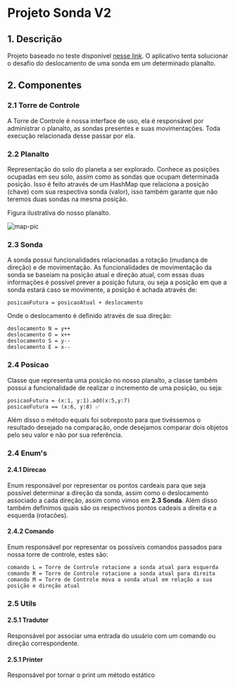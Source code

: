 # Projeto Sonda V2

## 1. Descrição

Projeto baseado no teste disponível [nesse link](https://gist.github.com/elo7-developer/1a40c96a5d062b69f02c). O aplicativo tenta solucionar o desafio do deslocamento de uma sonda em um determinado planalto.

## 2. Componentes

### 2.1 Torre de Controle

A Torre de Controle é nossa interface de uso, ela é responsável por administrar o planalto, as sondas presentes e suas movimentações. Toda execução relacionada desse passar por ela.

### 2.2 Planalto

Representação do solo do planeta a ser explorado. Conhece as posições ocupadas em seu solo, assim como as sondas que ocupam determinada posição. Isso é feito através de um HashMap que relaciona a posição (chave) com sua respectiva sonda (valor), isso também garante que não teremos duas sondas na mesma posição.

Figura ilustrativa do nosso planalto.

![map-pic](https://i.imgur.com/PnmBycp.png)

### 2.3 Sonda

A sonda possui funcionalidades relacionadas a rotação (mudança de direção) e de movimentação. As funcionalidades de movimentação da sonda se baseiam na posição atual e direção atual, com essas duas informações é possível prever a posição futura, ou seja a posição em que a sonda estará caso se movimente, a posição é achada através de:

```
posicaoFutura = posicaoAtual + deslocamento
```
Onde o deslocamento é definido através de sua direção:
```
deslocamento N = y++
deslocamento O = x++
deslocamento S = y--
deslocamento E = x--
```

### 2.4 Posicao

Classe que representa uma posição no nosso planalto, a classe também possui a funcionalidade de realizar o incremento de uma posição, ou seja:
```
posicaoFutura = (x:1, y:1).add(x:5,y:7)
posicaoFutura == (x:6, y:8) ✅
```
Além disso o método equals foi sobreposto para que tivéssemos o resultado desejado na comparação, onde desejamos comparar dois objetos pelo seu valor e não por sua referência.

### 2.4 Enum's

#### 2.4.1 Direcao

Enum responsável por representar os pontos cardeais para que seja possível determinar a direção da sonda, assim como o deslocamento associado a cada direção, assim como vimos em **2.3 Sonda**. Além disso também definimos quais são os respectivos pontos cadeais a direita e a esquerda (rotacões).

#### 2.4.2 Comando

Enum responsável por representar os possíveis comandos passados para nossa torre de controle, estes são:

```
comando L = Torre de Controle rotacione a sonda atual para esquerda
comando R = Torre de Controle rotacione a sonda atual para direita
comando M = Torre de Controle mova a sonda atual em relação a sua posição e direção atual
```

### 2.5 Utils

#### 2.5.1 Tradutor

Responsável por associar uma entrada do usuário com um comando ou direção correspondente.

#### 2.5.1 Printer

Responsável por tornar o print um método estático



